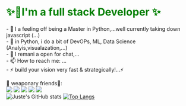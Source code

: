 
<h1 style='color:green;';>✨👋I'm a full stack Developer <!--from Congo-Brazzaville-->✨</h1>
- 🔭 I a feeling off being a Master in Python,...well currently taking down javascript (...) <br>
- 🌱 in Python, i do a bit of DevOPs, ML, Data Science (Analyis,visualazation,...) <br><!--- 👯 I’m looking to collaborate on ...-->
- 💬 I remani a open for chat,...<br>
- 📫 How to reach me: ...<br>
- ⚡ build your vision very fast & strategically!...⚡<br>

🚀 weaponary friends👯:<br>
<img src='https://img.icons8.com/color/48/000000/javascript.png'></img>
<img src='https://img.icons8.com/color/48/000000/python.png'></img>
<img src='https://img.icons8.com/color/48/000000/html-5.png'></img>
<img src='https://img.icons8.com/color/48/000000/css3.png'></img>
<img src='https://img.icons8.com/color/48/000000/typescript.png'></img> <br>
![Juste's GitHub stats](https://github-readme-stats.vercel.app/api?username=MysteriousSonOfGod&show_icons=true&theme=merko)
[![Top Langs](https://github-readme-stats.vercel.app/api/top-langs/?username=MysteriousSonOfGod&layout=compact)](https://github.com/anuraghazra/github-readme-stats) 
